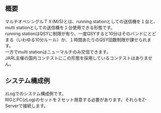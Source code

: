 ## 概要

マルチオペシングルＴＸ(M/S)とは、running stationとしての送信機を１台と、multi stationとしての送信機を１台使用できる形態です。  
running stationはQSYに制限が有り、一度QSYすると10分はそのバンドにとどまる（いわゆる10分ルール）か、１時間あたりのQSY回数制限が課せられます。  
一方でmulti stationはニューマルチのみ交信できます。  
JARL主催の国内コンテストにこの形態を採用しているコンテストはありません。

## システム構成例

zLogでのシステム構成例です。  
RIGとPC(zLog)のセットを２セット用意する必要があります。それらをZ-Serverで接続します。  

